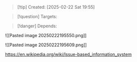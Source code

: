 
>[!tip] Created: [2025-02-22 Sat 19:55]

>[!question] Targets: 

>[!danger] Depends: 

![[Pasted image 20250222195550.png]]

![[Pasted image 20250222195609.png]]

https://en.wikipedia.org/wiki/Issue-based_information_system 